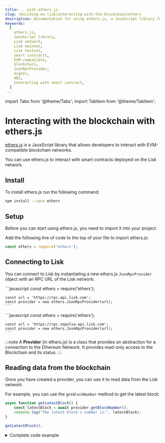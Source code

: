 ```yaml
---
title: ...with ethers.js
slug: /building-on-lisk/interacting-with-the-blockchain/ethers
description: Documentation for using ethers.js, a JavaScript library for EVM-compatible blockchain interactions. This page covers installation, setup, connecting to the Lisk network, reading and writing blockchain data, and interacting with smart contracts.
keywords:
  [
    ethers.js,
    JavaScript library,
    Lisk network,
    Lisk mainnet,
    Lisk testnet,
    smart contracts,
    EVM-compatible,
    blockchain,
    JsonRpcProvider,
    Signer,
    ABI,
    interacting with smart contract,
  ]
---
```


import Tabs from '@theme/Tabs';
import TabItem from '@theme/TabItem';

# Interacting with the blockchain with ethers.js

[ethers.js](https://docs.ethers.org/) is a JavaScript library that allows developers to interact with EVM-compatible blockchain networks.

You can use ethers.js to interact with smart contracts deployed on the Lisk network.


## Install

To install ethers.js run the following command:

```bash
npm install --save ethers
```

## Setup

Before you can start using ethers.js, you need to import it into your project.

Add the following line of code to the top of your file to import ethers.js:

```javascript
const ethers = require('ethers');
```

## Connecting to Lisk

You can connect to Lisk by instantiating a new ethers.js `JsonRpcProvider` object with an RPC URL of the Lisk network:

<Tabs>
  <TabItem value="mainnet" label="Lisk" >
    ```javascript
    const ethers = require('ethers');

    const url = 'https://rpc.api.lisk.com';
    const provider = new ethers.JsonRpcProvider(url);
    ```
  </TabItem>
  <TabItem value="testnet" label="Lisk Sepolia" default>
    ```javascript
    const ethers = require('ethers');

    const url = 'https://rpc.sepolia-api.lisk.com';
    const provider = new ethers.JsonRpcProvider(url);
    ```
  </TabItem>
</Tabs>

:::note
A **Provider** (in ethers.js) is a class that provides an abstraction for a connection to the Ethereum Network. It provides read-only access to the Blockchain and its status.
:::

## Reading data from the blockchain

Once you have created a provider, you can use it to read data from the Lisk network.

For example, you can use the `getBlockNumber` method to get the latest block:

```javascript
async function getLatestBlock() {
    const latestBlock = await provider.getBlockNumber();
    console.log("The latest block's number is:", latestBlock);
}

getLatestBlock();
```

<details>
<summary>Complete code example</summary>
```javascript
const ethers = require('ethers');

// For Lisk Sepolia network
const url = 'https://rpc.sepolia-api.lisk.com';

// For Lisk network
// const url = 'https://rpc.api.lisk.com';

const provider = new ethers.JsonRpcProvider(url);

async function getLatestBlock() {
    const latestBlock = await provider.getBlockNumber();
    console.log("The latest block's number is:", latestBlock);
}

getLatestBlock();
```
</details>

## Writing data to the blockchain

In order to write data to the Lisk network, you need to create a `Signer`.

:::note
A **Signer** is a class that (usually) in some way directly or indirectly has access to a private key, which can sign messages and transactions to authorize the network to charge your account ether to perform operations.
:::

You can create a `Signer` by instantiating a new ethers.js `Wallet` object, providing it with a private key and `Provider`.

```javascript
const privateKey = 'PRIVATE_KEY';
const signer = new ethers.Wallet(privateKey, provider);
const receiver = '0x5e1A92F84cA1CE280B3Cb29d79C3368f45b41EBB';
// Send 0.01 ether to a given address.
async function sendTx(to) {
    const tx =  await signer.sendTransaction({
        to: to,
        value: ethers.parseEther("0.01")
    });

    console.log(tx);
}

//sendTx(receiver);
```

:::info
`PRIVATE_KEY` is the private key of the account that is to be used when creating the `signer` object.
:::

The receiving account's balance will increment by `0.01` ETH once the transaction execution is successful.

<details>
<summary>Complete code example</summary>
```javascript
const ethers = require('ethers');

// For Lisk Sepolia network
const url = 'https://rpc.sepolia-api.lisk.com';

// For Lisk network
// const url = 'https://rpc.api.lisk.com';

const provider = new ethers.JsonRpcProvider(url);
// Replace PRIVATE_KEY with the private key of your account.
const privateKey = 'PRIVATE_KEY';
const signer = new ethers.Wallet(privateKey, provider);
const receiver = '0x5e1A92F84cA1CE280B3Cb29d79C3368f45b41EBB';
// Send 0.01 ether to a given address.
async function sendTx(to) {
    const tx =  await signer.sendTransaction({
        to: to,
        value: ethers.parseEther("0.01")
    });

    console.log(tx);
}

sendTx(receiver);
```
</details>

## Interacting with smart contracts

You can use ethers.js to interact with a smart contract on Lisk by instantiating a `Contract` object using the ABI and address of a deployed contract:

:::tip
The ABI of a contract can be found on the respective contract page in [BlockScout](https://sepolia-blockscout.lisk.com/).

For example, you can use the ABI for the [Hello contract](https://sepolia-blockscout.lisk.com/address/0xb18eb752813c2fbedfdf2be6e5e842a85a3b8539?tab=contact_code). Just scroll down to `Contract ABI` and copy the deployed contract's ABI.
:::

```javascript title="Reading from contracts"
// Replace the contractAddress' value with the desired contract.
const contractAddress = "CONTRACT_ADDRESS"
// read-only
const contract = new ethers.Contract(contractAddress, abi, provider);
const abi = [
… // ABI of deployed contract
];

async function getHello() {
    const value = await contract.message("0x3C46A11471f285E36EE8d089473ce98269D1b081");
    console.log(value.toString());
}

getHello();
```

:::info
`CONTRACT_ADDRESS` is the address of the deployed contract.
:::

:::note
A **Contract** (in ethers.js) is an abstraction that represents a connection to a specific contract on the Lisk Network, so that applications can use it like a normal JavaScript object.
:::

For reading and writing contracts, provide a `Signer` object instead of a `Provider` object:

```javascript title="Writing to contracts"
// read & write 
const contract = new ethers.Contract(contractAddress, abi, signer);
```

Once you have created a `Contract` object, you can use it to call desired methods on the smart contract:

```javascript
async function createHello(message) {
  const tx = await contract.createHello(message);
  return tx.hash;
}

//createHello("Hello Lisk!");
```

:::tip
For an overview of existing public functions for the contract, please check the [Read Contract](https://sepolia-blockscout.lisk.com/address/0xb18eb752813c2fbedfdf2be6e5e842a85a3b8539?tab=read_contract) and [Write Contract](https://sepolia-blockscout.lisk.com/address/0xb18eb752813c2fbedfdf2be6e5e842a85a3b8539?tab=write_contract) tabs for the specific contract.
:::

<details>
<summary>Complete code example</summary>
```javascript
const ethers = require('ethers');

// For Lisk Sepolia network
const url = 'https://rpc.sepolia-api.lisk.com';

// For Lisk network
// const url = 'https://rpc.api.lisk.com';

const provider = new ethers.JsonRpcProvider(url);
const privateKey = 'PRIVATE_KEY';
const signer = new ethers.Wallet(privateKey, provider);
const contractAddress = "0xb18eb752813c2fbedfdf2be6e5e842a85a3b8539"
// Read & Write
const contract = new ethers.Contract(contractAddress, abi, signer);
// Read-only
//const contract = new ethers.Contract(contractAddress, abi, provider);
const abi = [
    {
        "inputs": [],
        "stateMutability": "nonpayable",
        "type": "constructor"
    },
    {
        "anonymous": false,
        "inputs": [
            {
                "indexed": true,
                "internalType": "address",
                "name": "sender",
                "type": "address"
            },
            {
                "indexed": false,
                "internalType": "string",
                "name": "message",
                "type": "string"
            }
        ],
        "name": "NewHello",
        "type": "event"
    },
    {
        "inputs": [
            {
                "internalType": "uint256",
                "name": "",
                "type": "uint256"
            }
        ],
        "name": "blacklist",
        "outputs": [
            {
                "internalType": "string",
                "name": "",
                "type": "string"
            }
        ],
        "stateMutability": "view",
        "type": "function"
    },
    {
        "inputs": [],
        "name": "counter",
        "outputs": [
            {
                "internalType": "uint32",
                "name": "",
                "type": "uint32"
            }
        ],
        "stateMutability": "view",
        "type": "function"
    },
    {
        "inputs": [
            {
                "internalType": "string",
                "name": "_message",
                "type": "string"
            }
        ],
        "name": "createHello",
        "outputs": [],
        "stateMutability": "nonpayable",
        "type": "function"
    },
    {
        "inputs": [],
        "name": "maxLength",
        "outputs": [
            {
                "internalType": "uint32",
                "name": "",
                "type": "uint32"
            }
        ],
        "stateMutability": "view",
        "type": "function"
    },
    {
        "inputs": [
            {
                "internalType": "address",
                "name": "",
                "type": "address"
            }
        ],
        "name": "message",
        "outputs": [
            {
                "internalType": "string",
                "name": "",
                "type": "string"
            }
        ],
        "stateMutability": "view",
        "type": "function"
    },
    {
        "inputs": [],
        "name": "minLength",
        "outputs": [
            {
                "internalType": "uint32",
                "name": "",
                "type": "uint32"
            }
        ],
        "stateMutability": "view",
        "type": "function"
    },
    {
        "inputs": [],
        "name": "owner",
        "outputs": [
            {
                "internalType": "address",
                "name": "",
                "type": "address"
            }
        ],
        "stateMutability": "view",
        "type": "function"
    },
    {
        "inputs": [
            {
                "internalType": "string[]",
                "name": "_newBlackList",
                "type": "string[]"
            }
        ],
        "name": "setBlacklist",
        "outputs": [],
        "stateMutability": "nonpayable",
        "type": "function"
    },
    {
        "inputs": [
            {
                "internalType": "uint32",
                "name": "_newMin",
                "type": "uint32"
            },
            {
                "internalType": "uint32",
                "name": "_newMax",
                "type": "uint32"
            }
        ],
        "name": "setMinMaxMessageLength",
        "outputs": [],
        "stateMutability": "nonpayable",
        "type": "function"
    }
]

async function createHello(message) {
    const tx = await contract.createHello(message);
    return tx.hash;
}

//createHello("Hello Lisk!");

async function getHello() {
    const value = await contract.message("0x3C46A11471f285E36EE8d089473ce98269D1b081");
    console.log(value.toString());
}

getHello();
```
</details>